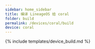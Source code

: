 ```yaml
---
sidebar: home_sidebar
title: 编译 LineageOS 给 coral
folder: build
permalink: /devices/coral/build
device: coral
---
```

{% include templates/device_build.md %}
